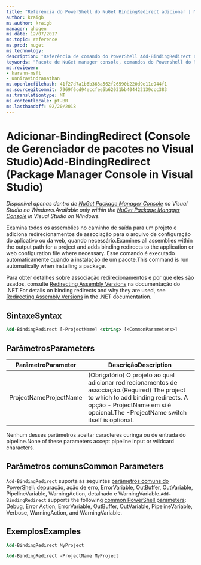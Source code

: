 ```yaml
---
title: "Referência do PowerShell do NuGet BindingRedirect adicionar | Microsoft Docs"
author: kraigb
ms.author: kraigb
manager: ghogen
ms.date: 12/07/2017
ms.topic: reference
ms.prod: nuget
ms.technology: 
description: "Referência de comando do PowerShell Add-BindingRedirect no Console do Gerenciador de pacotes do NuGet no Visual Studio."
keywords: "Pacote de NuGet manager console, comandos do Powershell do NuGet, referência do Powershell do NuGet, adicionar BindingRedirect"
ms.reviewer:
- karann-msft
- unniravindranathan
ms.openlocfilehash: 41f27d7a1b6b363a562f26590b220d9e11e944f1
ms.sourcegitcommit: 7969f6cd94eccfee5b62031bb404422139ccc383
ms.translationtype: MT
ms.contentlocale: pt-BR
ms.lasthandoff: 02/20/2018
---
```

# <a name="add-bindingredirect-package-manager-console-in-visual-studio"></a><span data-ttu-id="497bf-104">Adicionar-BindingRedirect (Console de Gerenciador de pacotes no Visual Studio)</span><span class="sxs-lookup"><span data-stu-id="497bf-104">Add-BindingRedirect (Package Manager Console in Visual Studio)</span></span>

<span data-ttu-id="497bf-105">*Disponível apenas dentro de [NuGet Package Manager Console](package-manager-console.md) no Visual Studio no Windows.*</span><span class="sxs-lookup"><span data-stu-id="497bf-105">*Available only within the [NuGet Package Manager Console](package-manager-console.md) in Visual Studio on Windows.*</span></span>

<span data-ttu-id="497bf-106">Examina todos os assemblies no caminho de saída para um projeto e adiciona redirecionamentos de associação para o arquivo de configuração do aplicativo ou da web, quando necessário.</span><span class="sxs-lookup"><span data-stu-id="497bf-106">Examines all assemblies within the output path for a project and adds binding redirects to the application or web configuration file where necessary.</span></span> <span data-ttu-id="497bf-107">Esse comando é executado automaticamente quando a instalação de um pacote.</span><span class="sxs-lookup"><span data-stu-id="497bf-107">This command is run automatically when installing a package.</span></span>

<span data-ttu-id="497bf-108">Para obter detalhes sobre associação redirecionamentos e por que eles são usados, consulte [Redirecting Assembly Versions](/dotnet/framework/configure-apps/redirect-assembly-versions) na documentação do .NET.</span><span class="sxs-lookup"><span data-stu-id="497bf-108">For details on binding redirects and why they are used, see [Redirecting Assembly Versions](/dotnet/framework/configure-apps/redirect-assembly-versions) in the .NET documentation.</span></span>

## <a name="syntax"></a><span data-ttu-id="497bf-109">Sintaxe</span><span class="sxs-lookup"><span data-stu-id="497bf-109">Syntax</span></span>

```ps
Add-BindingRedirect [-ProjectName] <string> [<CommonParameters>]
```

## <a name="parameters"></a><span data-ttu-id="497bf-110">Parâmetros</span><span class="sxs-lookup"><span data-stu-id="497bf-110">Parameters</span></span>

| <span data-ttu-id="497bf-111">Parâmetro</span><span class="sxs-lookup"><span data-stu-id="497bf-111">Parameter</span></span> | <span data-ttu-id="497bf-112">Descrição</span><span class="sxs-lookup"><span data-stu-id="497bf-112">Description</span></span> |
| --- | --- |
| <span data-ttu-id="497bf-113">ProjectName</span><span class="sxs-lookup"><span data-stu-id="497bf-113">ProjectName</span></span> | <span data-ttu-id="497bf-114">(Obrigatório) O projeto ao qual adicionar redirecionamentos de associação.</span><span class="sxs-lookup"><span data-stu-id="497bf-114">(Required) The project to which to add binding redirects.</span></span> <span data-ttu-id="497bf-115">A opção - ProjectName em si é opcional.</span><span class="sxs-lookup"><span data-stu-id="497bf-115">The -ProjectName switch itself is optional.</span></span> |

<span data-ttu-id="497bf-116">Nenhum desses parâmetros aceitar caracteres curinga ou de entrada do pipeline.</span><span class="sxs-lookup"><span data-stu-id="497bf-116">None of these parameters accept pipeline input or wildcard characters.</span></span>

## <a name="common-parameters"></a><span data-ttu-id="497bf-117">Parâmetros comuns</span><span class="sxs-lookup"><span data-stu-id="497bf-117">Common Parameters</span></span>

<span data-ttu-id="497bf-118">`Add-BindingRedirect` suporta as seguintes [parâmetros comuns do PowerShell](http://go.microsoft.com/fwlink/?LinkID=113216): depuração, ação de erro, ErrorVariable, OutBuffer, OutVariable, PipelineVariable, WarningAction, detalhado e WarningVariable.</span><span class="sxs-lookup"><span data-stu-id="497bf-118">`Add-BindingRedirect` supports the following [common PowerShell parameters](http://go.microsoft.com/fwlink/?LinkID=113216): Debug, Error Action, ErrorVariable, OutBuffer, OutVariable, PipelineVariable, Verbose, WarningAction, and WarningVariable.</span></span>

## <a name="examples"></a><span data-ttu-id="497bf-119">Exemplos</span><span class="sxs-lookup"><span data-stu-id="497bf-119">Examples</span></span>

```ps
Add-BindingRedirect MyProject

Add-BindingRedirect -ProjectName MyProject
```